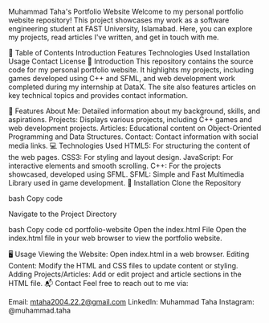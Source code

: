 Muhammad Taha's Portfolio Website
Welcome to my personal portfolio website repository! This project showcases my work as a software engineering student at FAST University, Islamabad. Here, you can explore my projects, read articles I've written, and get in touch with me.

📂 Table of Contents
Introduction
Features
Technologies Used
Installation
Usage
Contact
License
📖 Introduction
This repository contains the source code for my personal portfolio website. It highlights my projects, including games developed using C++ and SFML, and web development work completed during my internship at DataX. The site also features articles on key technical topics and provides contact information.

🚀 Features
About Me: Detailed information about my background, skills, and aspirations.
Projects: Displays various projects, including C++ games and web development projects.
Articles: Educational content on Object-Oriented Programming and Data Structures.
Contact: Contact information with social media links.
💻 Technologies Used
HTML5: For structuring the content of the web pages.
CSS3: For styling and layout design.
JavaScript: For interactive elements and smooth scrolling.
C++: For the projects showcased, developed using SFML.
SFML: Simple and Fast Multimedia Library used in game development.
🔧 Installation
Clone the Repository

bash
Copy code

Navigate to the Project Directory

bash
Copy code
cd portfolio-website
Open the index.html File
Open the index.html file in your web browser to view the portfolio website.

🖥️ Usage
Viewing the Website: Open index.html in a web browser.
Editing Content: Modify the HTML and CSS files to update content or styling.
Adding Projects/Articles: Add or edit project and article sections in the HTML file.
📬 Contact
Feel free to reach out to me via:

Email: mtaha2004.22.2@gmail.com
LinkedIn: Muhammad Taha
Instagram: @muhammad.taha
